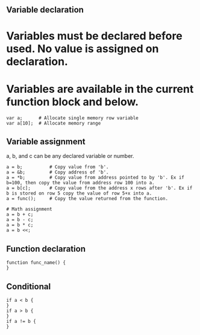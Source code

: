 ## Variable declaration
# Variables must be declared before used. No value is assigned on declaration.
# Variables are available in the current function block and below.
```
var a;      # Allocate single memory row variable 
var a[10];  # Allocate memory range
```

## Variable assignment
a, b, and c can be any declared variable or number.
```
a = b;          # Copy value from 'b'.
a = &b;         # Copy address of 'b'.
a = *b;         # Copy value from address pointed to by 'b'. Ex if b=100, then copy the value from address row 100 into a.
a = b[c];       # Copy value from the address x rows after 'b'. Ex if b is stored on row 5 copy the value of row 5+x into a.
a = func();     # Copy the value returned from the function.

# Math assignment
a = b + c;
a = b - c;
a = b * c;
a = b <<;
``` 


## Function declaration
```
function func_name() {
}
```

## Conditional
```
if a < b {   
}
if a > b {   
}
if a != b {   
}
```
